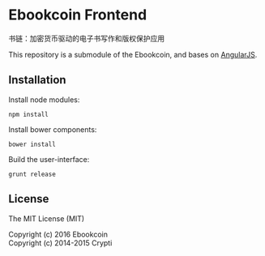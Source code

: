 # Ebookcoin Frontend

书链：加密货币驱动的电子书写作和版权保护应用

This repository is a submodule of the Ebookcoin, and bases on [AngularJS](https://angularjs.org/).

## Installation

Install node modules:

```
npm install
```

Install bower components:

```
bower install
```

Build the user-interface:

```
grunt release
```

## License

The MIT License (MIT)  

Copyright (c) 2016 Ebookcoin  
Copyright (c) 2014-2015 Crypti
